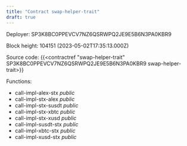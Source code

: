 ```yaml
---
title: "Contract swap-helper-trait"
draft: true
---
```

Deployer: SP3K8BC0PPEVCV7NZ6QSRWPQ2JE9E5B6N3PA0KBR9


 



Block height: 104151 (2023-05-02T17:35:13.000Z)

Source code: {{<contractref "swap-helper-trait" SP3K8BC0PPEVCV7NZ6QSRWPQ2JE9E5B6N3PA0KBR9 swap-helper-trait>}}

Functions:

* call-impl-alex-stx _public_
* call-impl-stx-alex _public_
* call-impl-stx-susdt _public_
* call-impl-stx-xbtc _public_
* call-impl-stx-xusd _public_
* call-impl-susdt-stx _public_
* call-impl-xbtc-stx _public_
* call-impl-xusd-stx _public_
